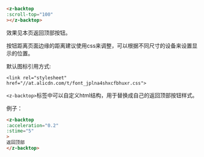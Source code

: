 <template>
  <h2><a href="#backtop">BackTop 返回顶部</a></h2>
</template>

```html
<z-backtop
:scroll-top="100"
></z-backtop>
```
效果见本页返回顶部按钮。

按钮距离页面边缘的距离建议使用css来调整，可以根据不同尺寸的设备来设置显示的位置。

默认图标引用方式:

`<link rel="stylesheet" href="//at.alicdn.com/t/font_jplna4shxcfbhuxr.css">`

`<z-backtop>`标签中可以自定义html结构，用于替换成自己的返回顶部按钮样式。

例子：

<template>
  <z-backtop
  class="example"
  :acceleration="0.2"
  :stime="5">
  返回顶部
  </z-backtop>
</template>

```html
<z-backtop
:acceleration="0.2"
:stime="5"
>
返回顶部
</z-backtop>
```

<template>
  <div class="introduce-block">
    <z-table
    :ths="['参数','类型','必填','默认值','说明']"
    :trs="[
            ['scrollTop','Number','否','0','页面滚动多少距离开始显示返回顶部按钮'],
            ['acceleration','Number','否','0.5','滚动的速度'],
            ['stime','Number','否','10','每次滚动的时间间隔']
          ]">
    </z-table>
  </div>
</template>

<style>
.z-backtop-wrapper.show-top.example {
  position: static;
}
</style>
